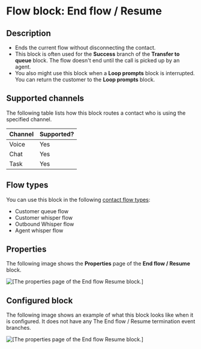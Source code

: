# Flow block: End flow / Resume<a name="end-flow-resume"></a>

## Description<a name="end-flow-resume-description"></a>
+ Ends the current flow without disconnecting the contact\.
+ This block is often used for the **Success** branch of the **Transfer to queue** block\. The flow doesn't end until the call is picked up by an agent\.
+ You also might use this block when a **Loop prompts** block is interrupted\. You can return the customer to the **Loop prompts** block\.

## Supported channels<a name="end-flow-resume-channels"></a>

The following table lists how this block routes a contact who is using the specified channel\. 


| Channel | Supported? | 
| --- | --- | 
| Voice | Yes | 
| Chat | Yes | 
| Task | Yes | 

## Flow types<a name="end-flow-resume-types"></a>

You can use this block in the following [contact flow types](create-contact-flow.md#contact-flow-types):
+ Customer queue flow
+ Customer whisper flow
+ Outbound Whisper flow
+ Agent whisper flow

## Properties<a name="end-flow-resume-properties"></a>

The following image shows the **Properties** page of the **End flow / Resume** block\.

![\[The properties page of the End flow Resume block.\]](http://docs.aws.amazon.com/connect/latest/adminguide/images/end-flow-properties.png)

## Configured block<a name="end-flow-resume-configured"></a>

The following image shows an example of what this block looks like when it is configured\. It does not have any The End flow / Resume termination event branches\.

![\[The properties page of the End flow Resume block.\]](http://docs.aws.amazon.com/connect/latest/adminguide/images/end-flow-configured.png)